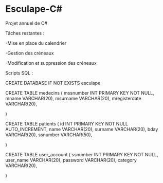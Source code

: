 # Esculape-C#

Projet annuel de C#

Tâches restantes :

-Mise en place du calendrier

-Gestion des créneaux

-Modification et suppression des créneaux

Scripts SQL :

CREATE DATABASE IF NOT EXISTS esculape

CREATE TABLE medecins
(
    mssnumber INT PRIMARY KEY NOT NULL,
    mname VARCHAR(20),
    msurname VARCHAR(20),
    mregisterdate VARCHAR(20),
    
)

CREATE TABLE patients
(
    id INT PRIMARY KEY NOT NULL AUTO_INCREMENT,
    name VARCHAR(20),
    surname VARCHAR(20),
    bday VARCHAR(20),
    ssnumber VARCHAR(50),
    
)

CREATE TABLE user_account
(
    ssnumber INT PRIMARY KEY NOT NULL,
    user_name VARCHAR(20),
    password VARCHAR(20),
    category VARCHAR(20),
    
)
